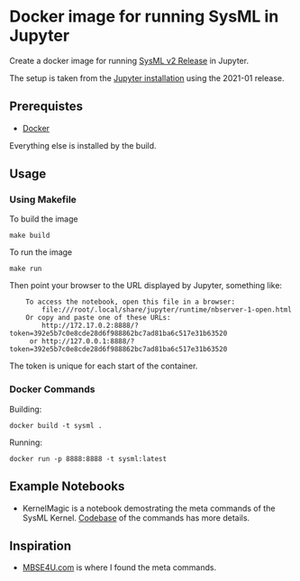 # Docker image for running SysML in Jupyter

Create a docker image for running [SysML v2 Release](https://github.com/Systems-Modeling/SysML-v2-Release) in Jupyter.

The setup is taken from the [Jupyter installation](https://github.com/Systems-Modeling/SysML-v2-Release/tree/master/install/jupyter) using the 2021-01 release.


## Prerequistes

- [Docker](https://www.docker.com/)

Everything else is installed by the build.

## Usage

### Using Makefile

To build the image

    make build

To run the image

    make run

Then point your browser to the URL displayed by Jupyter, something like:

```
    To access the notebook, open this file in a browser:
        file:///root/.local/share/jupyter/runtime/nbserver-1-open.html
    Or copy and paste one of these URLs:
        http://172.17.0.2:8888/?token=392e5b7c0e8cde28d6f988862bc7ad81ba6c517e31b63520
     or http://127.0.0.1:8888/?token=392e5b7c0e8cde28d6f988862bc7ad81ba6c517e31b63520
```

The token is unique for each start of the container.


### Docker Commands

Building:

    docker build -t sysml .

Running:

    docker run -p 8888:8888 -t sysml:latest



## Example Notebooks

- KernelMagic is a notebook demostrating the meta commands of the SysML Kernel. [Codebase](https://github.com/Systems-Modeling/SysML-v2-Pilot-Implementation/tree/master/org.omg.sysml.jupyter.kernel/src/main/java/org/omg/sysml/jupyter/kernel/magic) of the commands has more details.

## Inspiration

- [MBSE4U.com](https://mbse4u.com/2020/12/21/sysml-v2-release-whats-inside/) is where I found the meta commands.
